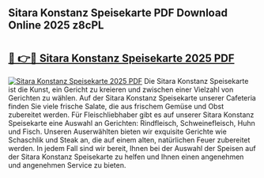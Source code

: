 ## Sitara Konstanz Speisekarte PDF Download Online 2025 z8cPL

# <h2><a href="http://gcagkg7.nevu.top/?p=Sitara+Konstanz+Speisekarte">🔗 👉🔴 Sitara Konstanz Speisekarte 2025 PDF</a></h2>

[![Sitara Konstanz Speisekarte 2025 PDF](https://i.imgur.com/dBaPXMq.png)](http://gcagkg7.nevu.top/?p=Sitara+Konstanz+Speisekarte)
Die Sitara Konstanz Speisekarte ist die Kunst, ein Gericht zu kreieren und zwischen einer Vielzahl von Gerichten zu wählen. Auf der Sitara Konstanz Speisekarte unserer Cafeteria finden Sie viele frische Salate, die aus frischem Gemüse und Obst zubereitet werden. Für Fleischliebhaber gibt es auf unserer Sitara Konstanz Speisekarte eine Auswahl an Gerichten: Rindfleisch, Schweinefleisch, Huhn und Fisch. Unseren Auserwählten bieten wir exquisite Gerichte wie Schaschlik und Steak an, die auf einem alten, natürlichen Feuer zubereitet werden. In jedem Fall sind wir bereit, Ihnen bei der Auswahl der Speisen auf der Sitara Konstanz Speisekarte zu helfen und Ihnen einen angenehmen und angenehmen Service zu bieten.

